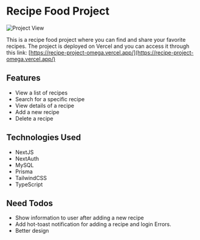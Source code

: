 # Recipe Food Project

![Project View](https://i.imgur.com/58brfYe.png)

This is a recipe food project where you can find and share your favorite recipes. The project is deployed on Vercel and you can access it through this link: [https://recipe-project-omega.vercel.app/](https://recipe-project-omega.vercel.app/)

## Features

- View a list of recipes
- Search for a specific recipe
- View details of a recipe
- Add a new recipe
- Delete a recipe

## Technologies Used

- NextJS
- NextAuth
- MySQL
- Prisma
- TailwindCSS
- TypeScript

## Need Todos

- Show information to user after adding a new recipe
- Add hot-toast notification for adding a recipe and login Errors.
- Better design
